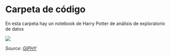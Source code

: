 # Carpeta de código

En esta carpeta hay un notebook de Harry Potter de análisis de exploratorio de datos

![](https://i.giphy.com/media/v1.Y2lkPTc5MGI3NjExZWt6dmNlNDJiZHY5dWtia3h6MnVtb2lheTdmemJqN3A0d2ZvNTJjNSZlcD12MV9pbnRlcm5hbF9naWZfYnlfaWQmY3Q9Zw/fX8771PO1eATJz6r4R/giphy.gif)

*Source: [GIPHY](https://i.giphy.com/media/v1.Y2lkPTc5MGI3NjExZWt6dmNlNDJiZHY5dWtia3h6MnVtb2lheTdmemJqN3A0d2ZvNTJjNSZlcD12MV9pbnRlcm5hbF9naWZfYnlfaWQmY3Q9Zw/fX8771PO1eATJz6r4R/giphy.gif)*